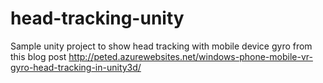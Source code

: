 # head-tracking-unity
Sample unity project to show head tracking with mobile device gyro from this blog post http://peted.azurewebsites.net/windows-phone-mobile-vr-gyro-head-tracking-in-unity3d/ 
